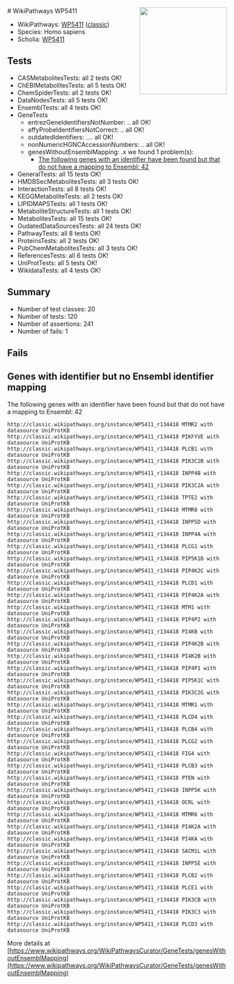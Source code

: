 <img style="float: right; width: 200px" src="https://upload.wikimedia.org/wikipedia/commons/thumb/8/83/Wplogo_with_text_500.png/640px-Wplogo_with_text_500.png" />
# WikiPathways WP5411

* WikiPathways: [WP5411](https://wikipathways.org/pathways/WP5411) ([classic](https://classic.wikipathways.org/instance/WP5411))
* Species: Homo sapiens
* Scholia: [WP5411](https://scholia.toolforge.org/wikipathways/WP5411)
## Tests
* CASMetabolitesTests: all 2 tests OK!
* ChEBIMetabolitesTests: all 5 tests OK!
* ChemSpiderTests: all 2 tests OK!
* DataNodesTests: all 5 tests OK!
* EnsemblTests: all 4 tests OK!
* GeneTests
    * entrezGeneIdentifiersNotNumber: .. all OK!
    * affyProbeIdentifiersNotCorrect: .. all OK!
    * outdatedIdentifiers: .... all OK!
    * nonNumericHGNCAccessionNumbers: .. all OK!
    * genesWithoutEnsemblMapping: .x we found 1 problem(s):
        * [The following genes with an identifier have been found but that do not have a mapping to Ensembl: 42](#c4e5436c)
* GeneralTests: all 15 tests OK!
* HMDBSecMetabolitesTests: all 3 tests OK!
* InteractionTests: all 8 tests OK!
* KEGGMetaboliteTests: all 2 tests OK!
* LIPIDMAPSTests: all 1 tests OK!
* MetaboliteStructureTests: all 1 tests OK!
* MetabolitesTests: all 15 tests OK!
* OudatedDataSourcesTests: all 24 tests OK!
* PathwayTests: all 8 tests OK!
* ProteinsTests: all 2 tests OK!
* PubChemMetabolitesTests: all 3 tests OK!
* ReferencesTests: all 6 tests OK!
* UniProtTests: all 5 tests OK!
* WikidataTests: all 4 tests OK!


## Summary

* Number of test classes: 20
* Number of tests: 120
* Number of assertions: 241
* Number of fails: 1

## Fails

<a name="c4e5436c" />

## Genes with identifier but no Ensembl identifier mapping

The following genes with an identifier have been found but that do not have a mapping to Ensembl: 42
```
http://classic.wikipathways.org/instance/WP5411_r134418 MTMR2 with datasource UniProtKB
http://classic.wikipathways.org/instance/WP5411_r134418 PIKFYVE with datasource UniProtKB
http://classic.wikipathways.org/instance/WP5411_r134418 PLCB1 with datasource UniProtKB
http://classic.wikipathways.org/instance/WP5411_r134418 PIK3C2B with datasource UniProtKB
http://classic.wikipathways.org/instance/WP5411_r134418 INPP4B with datasource UniProtKB
http://classic.wikipathways.org/instance/WP5411_r134418 PIK3C2A with datasource UniProtKB
http://classic.wikipathways.org/instance/WP5411_r134418 TPTE2 with datasource UniProtKB
http://classic.wikipathways.org/instance/WP5411_r134418 MTMR8 with datasource UniProtKB
http://classic.wikipathways.org/instance/WP5411_r134418 INPP5D with datasource UniProtKB
http://classic.wikipathways.org/instance/WP5411_r134418 INPP4A with datasource UniProtKB
http://classic.wikipathways.org/instance/WP5411_r134418 PLCG1 with datasource UniProtKB
http://classic.wikipathways.org/instance/WP5411_r134418 PIP5K1B with datasource UniProtKB
http://classic.wikipathways.org/instance/WP5411_r134418 PIP4K2C with datasource UniProtKB
http://classic.wikipathways.org/instance/WP5411_r134418 PLCD1 with datasource UniProtKB
http://classic.wikipathways.org/instance/WP5411_r134418 PIP4K2A with datasource UniProtKB
http://classic.wikipathways.org/instance/WP5411_r134418 MTM1 with datasource UniProtKB
http://classic.wikipathways.org/instance/WP5411_r134418 PIP4P2 with datasource UniProtKB
http://classic.wikipathways.org/instance/WP5411_r134418 PI4KB with datasource UniProtKB
http://classic.wikipathways.org/instance/WP5411_r134418 PIP4K2B with datasource UniProtKB
http://classic.wikipathways.org/instance/WP5411_r134418 PI4K2B with datasource UniProtKB
http://classic.wikipathways.org/instance/WP5411_r134418 PIP4P1 with datasource UniProtKB
http://classic.wikipathways.org/instance/WP5411_r134418 PIP5K1C with datasource UniProtKB
http://classic.wikipathways.org/instance/WP5411_r134418 PIK3C2G with datasource UniProtKB
http://classic.wikipathways.org/instance/WP5411_r134418 MTMR1 with datasource UniProtKB
http://classic.wikipathways.org/instance/WP5411_r134418 PLCD4 with datasource UniProtKB
http://classic.wikipathways.org/instance/WP5411_r134418 PLCB4 with datasource UniProtKB
http://classic.wikipathways.org/instance/WP5411_r134418 PLCG2 with datasource UniProtKB
http://classic.wikipathways.org/instance/WP5411_r134418 FIG4 with datasource UniProtKB
http://classic.wikipathways.org/instance/WP5411_r134418 PLCB3 with datasource UniProtKB
http://classic.wikipathways.org/instance/WP5411_r134418 PTEN with datasource UniProtKB
http://classic.wikipathways.org/instance/WP5411_r134418 INPP5K with datasource UniProtKB
http://classic.wikipathways.org/instance/WP5411_r134418 OCRL with datasource UniProtKB
http://classic.wikipathways.org/instance/WP5411_r134418 MTMR6 with datasource UniProtKB
http://classic.wikipathways.org/instance/WP5411_r134418 PI4K2A with datasource UniProtKB
http://classic.wikipathways.org/instance/WP5411_r134418 PI4KA with datasource UniProtKB
http://classic.wikipathways.org/instance/WP5411_r134418 SACM1L with datasource UniProtKB
http://classic.wikipathways.org/instance/WP5411_r134418 INPP5E with datasource UniProtKB
http://classic.wikipathways.org/instance/WP5411_r134418 PLCB2 with datasource UniProtKB
http://classic.wikipathways.org/instance/WP5411_r134418 PLCE1 with datasource UniProtKB
http://classic.wikipathways.org/instance/WP5411_r134418 PIK3CB with datasource UniProtKB
http://classic.wikipathways.org/instance/WP5411_r134418 PIK3C3 with datasource UniProtKB
http://classic.wikipathways.org/instance/WP5411_r134418 PLCD3 with datasource UniProtKB
```

More details at [https://www.wikipathways.org/WikiPathwaysCurator/GeneTests/genesWithoutEnsemblMapping](https://www.wikipathways.org/WikiPathwaysCurator/GeneTests/genesWithoutEnsemblMapping)

